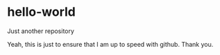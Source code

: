 # hello-world
Just another repository

Yeah, this is just to ensure that I am up to speed with github. Thank you.
